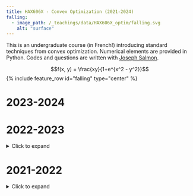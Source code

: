 ```yaml
---
title: HAX606X - Convex Optimization (2021-2024)
falling:
  - image_path: /_teachings/data/HAX606X_optim/falling.svg
    alt: "surface"
---
```


This is an undergraduate course (in French!) introducing standard techniques from convex optimization. Numerical elements are provided in Python. Codes and questions are written with [Joseph Salmon](http://josephsalmon.eu).

$$f(x, y) = \frac{xy}{1+e^{x^2 - y^2}}$$
{% include feature_row id="falling" type="center" %}

# 2023-2024


# 2022-2023

<details>
<summary> Click to expand </summary>
<h2> TP0: Installations </h2>
<ul>
<li> sujet: <a href="{{ site.url }}/_teachings/data/HAX606X_optim/2023/tp0_quarto.html">[installation]</a> </li>
</ul>

<h2> TP1: Introduction to Python </h2>
<ul>
<li> sujet: <a href="{{ site.url }}/_teachings/data/HAX606X_optim/2023/tp1_quarto.html">[prise en main]</a> </li>
</ul>

<h2> TP2: Algorithmes d’optimisation 1D </h2>
<ul>
<li> sujet: <a href="{{ site.url }}/_teachings/data/HAX606X_optim/2023/tp2_quarto.html">[optimisation 1D]</a> </li>
</ul>

<h2> TP3: Méthode de descente de gradient </h2>
<ul>
<li> sujet: <a href="{{ site.url }}/_teachings/data/HAX606X_optim/2023/tp3_quarto.html">[sujet descente]</a> </li>
  <li> Fichiers widgets: <a href="{{ site.url }}/_teachings/data/HAX606X_optim/2023/dico_math_functions.py">[fonctions]</a> <a href="{{ site.url }}/_teachings/data/HAX606X_optim/2023/widget_level_set.py">[widget_level_set]</a>   <a href="{{ site.url }}/_teachings/data/HAX606X_optim/2023/widget_convergence.py">[widget_convergence]</a></li>
</ul>

<h2> TP4: Descente de gradient projeté</h2>
<ul>
<li> sujet: <a href="{{ site.url }}/_teachings/data/HAX606X_optim/2023/tp4_quarto.html">[sujet descente de gradient projeté]</a> </li>
</ul>
</details>

# 2021-2022

<details>
  <summary>Click to expand</summary>

  <h2> TP1: Introduction to Python </h2>

  <li> sujet: <a href="{{ site.url }}/_teachings/data/HAX606X_optim/2023/tp1_sujet.pdf"> [pdf]</a></li>
  <li> code: <a href="{{ site.url }}/_teachings/data/HAX606X_optim/2023/tp1_sujet.py">[py]</a> </li>

  <h2> TP2: First 1D algorithms: bissection and golden search methods </h2>

  <li> sujet: <a href="{{ site.url }}/_teachings/data/HAX606X_optim/2023/tp2_sujet.pdf">[pdf]</a></li>

  <h2> TP3: Gradient descent and coordinate descent </h2>

  <li> sujet: <a href="{{ site.url }}/_teachings/data/HAX606X_optim/2023/tp3_sujet.pdf">[pdf]</a></li>
  <li> widgets: <a href="{{ site.url }}/_teachings/data/HAX606X_optim/2023/dico_math_functions.py">[fonctions]</a> <a href="{{ site.url }}/_teachings/data/HAX606X_optim/2023/widget_level_set.py">[widget_level_set]</a>   <a href="{{ site.url }}/_teachings/data/HAX606X_optim/2023/widget_convergence.py">[widget_convergence]</a></li>

  It is necessary to have an up-to-date version of matplotlib to run the widgets. Numba and Ipython are also used.
  This is the corner stone of the course !!

  <h2> TP4: Projected gradient descent and application </h2>

  <li> sujet: <a href="{{ site.url }}/_teachings/data/HAX606X_optim/2023/tp4_sujet.pdf">[pdf]</a></li>
  <li> widgets: <a href="{{ site.url }}/_teachings/data/HAX606X_optim/2023/dico_math_functions.py">[fonctions]</a> <a href="{{ site.url }}/_teachings/data/HAX606X_optim/2023/widget_level_set.py">[widget_level_set]</a>   <a href="{{ site.url }}/_teachings/data/HAX606X_optim/2023/widget_convergence.py"> [widget_convergence]</a> (same as TP3, but still relevant!) </li>
  <li> dataset: <a href="{{ site.url }}/_teachings/data/HAX606X_optim/2023/datasets/Iowa_Liquor_tp.csv">[iowa_alcohol]</a></li>
  <li> script with dataset: <a href="{{ site.url }}/_teachings/data/HAX606X_optim/2023/script_season.py">[alcohol_script]</a></li>

  The dataset available here is an already preprocessed and subdataset of the original IowaLiquor dataset (link in the alcohol script file).


</details>
